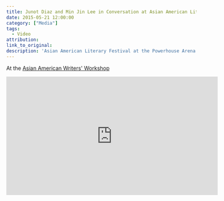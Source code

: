 ```yaml
---
title: Junot Diaz and Min Jin Lee in Conversation at Asian American Literary Festival (VIDEO)
date: 2015-05-21 12:00:00
category: ["Media"]
tags:
  - Video
attribution:
link_to_original:
description: 'Asian American Literary Festival at the Powerhouse Arena on October 29, 2011'
---
```



At the [Asian American Writers' Workshop](http://aaww.org/)

<iframe width="560" height="315" src="https://www.youtube.com/embed/DuXGDE6tolY" frameborder="0" allowfullscreen=""></iframe>